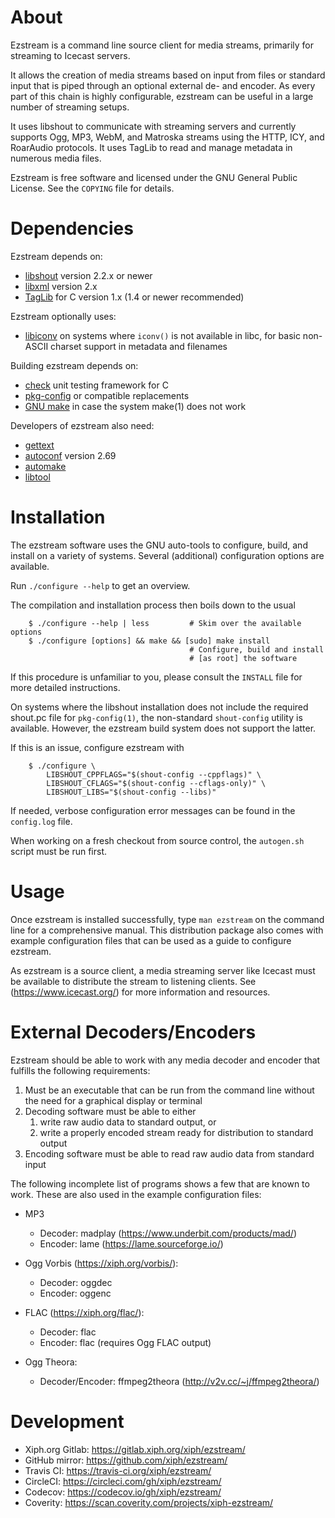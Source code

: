 # About

Ezstream is a command line source client for media streams, primarily for
streaming to Icecast servers.

It allows the creation of media streams based on input from files or standard
input that is piped through an optional external de- and encoder. As every
part of this chain is highly configurable, ezstream can be useful in a large
number of streaming setups.

It uses libshout to communicate with streaming servers and currently supports
Ogg, MP3, WebM, and Matroska streams using the HTTP, ICY, and RoarAudio
protocols. It uses TagLib to read and manage metadata in numerous media
files.

Ezstream is free software and licensed under the GNU General Public License.
See the `COPYING` file for details.


# Dependencies

Ezstream depends on:

 - [libshout](https://www.icecast.org/download/) version 2.2.x or newer
 - [libxml](http://xmlsoft.org/) version 2.x
 - [TagLib](https://taglib.github.io/) for C version 1.x (1.4 or newer
   recommended)

Ezstream optionally uses:

 - [libiconv](https://www.gnu.org/software/libiconv/) on systems where
   `iconv()` is not available in libc, for basic non-ASCII charset support in
   metadata and filenames

Building ezstream depends on:

 - [check](https://libcheck.github.io/check) unit testing framework for C
 - [pkg-config](https://www.freedesktop.org/wiki/Software/pkg-config/) or
   compatible replacements
 - [GNU make](https://www.gnu.org/software/make/) in case the system make(1)
   does not work

Developers of ezstream also need:

 - [gettext](https://www.gnu.org/software/gettext/)
 - [autoconf](https://www.gnu.org/software/autoconf/) version 2.69
 - [automake](https://www.gnu.org/software/automake/)
 - [libtool](https://www.gnu.org/software/libtool/)

# Installation

The ezstream software uses the GNU auto-tools to configure, build, and
install on a variety of systems. Several (additional) configuration options
are available.

Run `./configure --help` to get an overview.

The compilation and installation process then boils down to the usual

```console
    $ ./configure --help | less         # Skim over the available options
    $ ./configure [options] && make && [sudo] make install
                                        # Configure, build and install
                                        # [as root] the software
```

If this procedure is unfamiliar to you, please consult the `INSTALL` file for
more detailed instructions.

On systems where the libshout installation does not include the required
shout.pc file for `pkg-config(1)`, the non-standard `shout-config` utility
is available. However, the ezstream build system does not support the latter.

If this is an issue, configure ezstream with

```console
    $ ./configure \
        LIBSHOUT_CPPFLAGS="$(shout-config --cppflags)" \
        LIBSHOUT_CFLAGS="$(shout-config --cflags-only)" \
        LIBSHOUT_LIBS="$(shout-config --libs)"
```

If needed, verbose configuration error messages can be found in the
`config.log` file.

When working on a fresh checkout from source control, the `autogen.sh` script
must be run first.


# Usage

Once ezstream is installed successfully, type `man ezstream` on the command
line for a comprehensive manual. This distribution package also comes with
example configuration files that can be used as a guide to configure
ezstream.

As ezstream is a source client, a media streaming server like Icecast
must be available to distribute the stream to listening clients. See
(https://www.icecast.org/) for more information and resources.


# External Decoders/Encoders

Ezstream should be able to work with any media decoder and encoder that
fulfills the following requirements:

 1. Must be an executable that can be run from the command line without the
    need for a graphical display or terminal
 2. Decoding software must be able to either
    1. write raw audio data to standard output, or
    2. write a properly encoded stream ready for distribution to standard
       output
 3. Encoding software must be able to read raw audio data from standard input

The following incomplete list of programs shows a few that are known to work.
These are also used in the example configuration files:

 - MP3
   - Decoder: madplay (https://www.underbit.com/products/mad/)
   - Encoder: lame (https://lame.sourceforge.io/)

 - Ogg Vorbis (https://xiph.org/vorbis/):
   - Decoder: oggdec
   - Encoder: oggenc

 - FLAC (https://xiph.org/flac/):
   - Decoder: flac
   - Encoder: flac (requires Ogg FLAC output)

 - Ogg Theora:
   - Decoder/Encoder: ffmpeg2theora (http://v2v.cc/~j/ffmpeg2theora/)


# Development

 - Xiph.org Gitlab: https://gitlab.xiph.org/xiph/ezstream/
 - GitHub mirror: https://github.com/xiph/ezstream/
 - Travis CI: https://travis-ci.org/xiph/ezstream/
 - CircleCI: https://circleci.com/gh/xiph/ezstream/
 - Codecov: https://codecov.io/gh/xiph/ezstream/
 - Coverity: https://scan.coverity.com/projects/xiph-ezstream/
